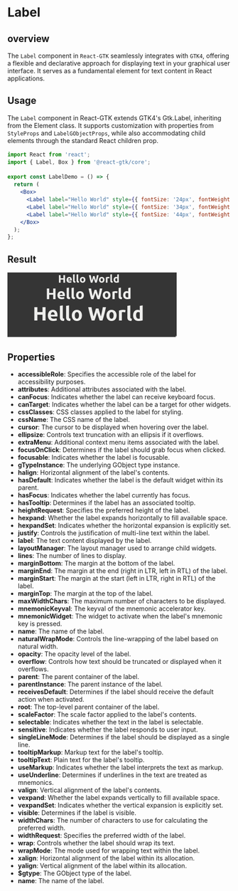 # Label

## overview

The `Label` component in `React-GTK` seamlessly integrates with `GTK4`, offering a flexible and declarative approach for displaying text in your graphical user interface. It serves as a fundamental element for text content in React applications.

## Usage

The `Label` component in React-GTK extends GTK4's Gtk.Label, inheriting from the Element class. It supports customization with properties from `StyleProps` and `LabelGObjectProps`, while also accommodating child elements through the standard React children prop.

```jsx
import React from 'react';
import { Label, Box } from '@react-gtk/core';

export const LabelDemo = () => {
  return (
    <Box>
      <Label label="Hello World" style={{ fontSize: '24px', fontWeight: '700' }} />
      <Label label="Hello World" style={{ fontSize: '34px', fontWeight: '700' }} />
      <Label label="Hello World" style={{ fontSize: '44px', fontWeight: '700' }} />
    </Box>
  );
};
```

## Result

![](../../assets/Label.png)

## Properties

- **accessibleRole**: Specifies the accessible role of the label for accessibility purposes.
- **attributes**: Additional attributes associated with the label.
- **canFocus**: Indicates whether the label can receive keyboard focus.
- **canTarget**: Indicates whether the label can be a target for other widgets.
- **cssClasses**: CSS classes applied to the label for styling.
- **cssName**: The CSS name of the label.
- **cursor**: The cursor to be displayed when hovering over the label.
- **ellipsize**: Controls text truncation with an ellipsis if it overflows.
- **extraMenu**: Additional context menu items associated with the label.
- **focusOnClick**: Determines if the label should grab focus when clicked.
- **focusable**: Indicates whether the label is focusable.
- **gTypeInstance**: The underlying GObject type instance.
- **halign**: Horizontal alignment of the label's contents.
- **hasDefault**: Indicates whether the label is the default widget within its parent.
- **hasFocus**: Indicates whether the label currently has focus.
- **hasTooltip**: Determines if the label has an associated tooltip.
- **heightRequest**: Specifies the preferred height of the label.
- **hexpand**: Whether the label expands horizontally to fill available space.
- **hexpandSet**: Indicates whether the horizontal expansion is explicitly set.
- **justify**: Controls the justification of multi-line text within the label.
- **label**: The text content displayed by the label.
- **layoutManager**: The layout manager used to arrange child widgets.
- **lines**: The number of lines to display.
- **marginBottom**: The margin at the bottom of the label.
- **marginEnd**: The margin at the end (right in LTR, left in RTL) of the label.
- **marginStart**: The margin at the start (left in LTR, right in RTL) of the label.
- **marginTop**: The margin at the top of the label.
- **maxWidthChars**: The maximum number of characters to be displayed.
- **mnemonicKeyval**: The keyval of the mnemonic accelerator key.
- **mnemonicWidget**: The widget to activate when the label's mnemonic key is pressed.
- **name**: The name of the label.
- **naturalWrapMode**: Controls the line-wrapping of the label based on natural width.
- **opacity**: The opacity level of the label.
- **overflow**: Controls how text should be truncated or displayed when it overflows.
- **parent**: The parent container of the label.
- **parentInstance**: The parent instance of the label.
- **receivesDefault**: Determines if the label should receive the default action when activated.
- **root**: The top-level parent container of the label.
- **scaleFactor**: The scale factor applied to the label's contents.
- **selectable**: Indicates whether the text in the label is selectable.
- **sensitive**: Indicates whether the label responds to user input.
- **singleLineMode**: Determines if the label should be displayed as a single line.
- **tooltipMarkup**: Markup text for the label's tooltip.
- **tooltipText**: Plain text for the label's tooltip.
- **useMarkup**: Indicates whether the label interprets the text as markup.
- **useUnderline**: Determines if underlines in the text are treated as mnemonics.
- **valign**: Vertical alignment of the label's contents.
- **vexpand**: Whether the label expands vertically to fill available space.
- **vexpandSet**: Indicates whether the vertical expansion is explicitly set.
- **visible**: Determines if the label is visible.
- **widthChars**: The number of characters to use for calculating the preferred width.
- **widthRequest**: Specifies the preferred width of the label.
- **wrap**: Controls whether the label should wrap its text.
- **wrapMode**: The mode used for wrapping text within the label.
- **xalign**: Horizontal alignment of the label within its allocation.
- **yalign**: Vertical alignment of the label within its allocation.
- **$gtype**: The GObject type of the label.
- **name**: The name of the label.
